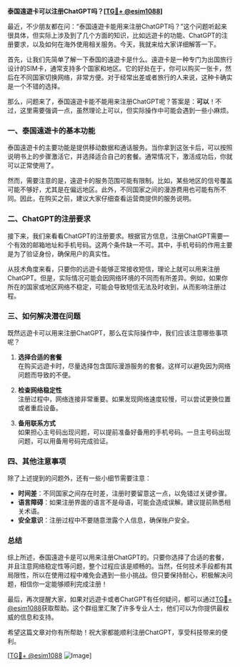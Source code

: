 **泰国遠遊卡可以注册ChatGPT吗？[[TG💪+ @esim1088](https://t.me/s/esim1088)]**

最近，不少朋友都在问：“泰国遠遊卡能用来注册ChatGPT吗？”这个问题听起来很具体，但实际上涉及到了几个方面的知识，比如远遊卡的功能、ChatGPT的注册要求，以及如何在海外使用相关服务。今天，我就来给大家详细解答一下。

首先，让我们先简单了解一下泰国的遠遊卡是什么。遠遊卡是一种专门为出国旅行设计的SIM卡，通常支持多个国家和地区。它的好处在于，你可以购买一张卡，然后在不同国家切换网络，非常方便。对于经常出差或者旅行的人来说，这种卡确实是一个不错的选择。

那么，问题来了，泰国遠遊卡能不能用来注册ChatGPT呢？答案是：**可以**！不过，这里需要强调一点，虽然理论上可以，但实际操作中可能会遇到一些小麻烦。

### 一、泰国遠遊卡的基本功能

泰国遠遊卡的主要功能是提供移动数据和通话服务。当你拿到这张卡后，可以按照说明书上的步骤激活它，并选择适合自己的套餐。通常情况下，激活成功后，你就可以正常使用了。

然而，需要注意的是，遠遊卡的服务范围可能有限制。比如，某些地区的信号覆盖可能不够好，尤其是在偏远地区。此外，不同国家之间的漫游费用也可能有所不同。因此，在购买之前，建议大家仔细查看运营商提供的服务说明。

### 二、ChatGPT的注册要求

接下来，我们来看看ChatGPT的注册要求。根据官方信息，注册ChatGPT需要一个有效的邮箱地址和手机号码。这两个条件缺一不可。其中，手机号码的作用主要是为了验证身份，确保用户的真实性。

从技术角度来看，只要你的远遊卡能够正常接收短信，理论上就可以用来注册ChatGPT。但是，实际情况可能会因网络环境的不同而有所差异。例如，如果你所在的国家或地区网络不稳定，可能会导致短信无法及时收到，从而影响注册过程。

### 三、如何解决潜在问题

既然远遊卡可以用来注册ChatGPT，那么在实际操作中，我们应该注意哪些事项呢？

1. **选择合适的套餐**  
   在购买远遊卡时，尽量选择包含国际漫游服务的套餐。这样可以避免因为网络问题而导致的不便。

2. **检查网络稳定性**  
   注册过程中，网络连接非常重要。如果发现网络速度较慢，可以尝试更换位置或者重启设备。

3. **备用联系方式**  
   如果担心主号码出现问题，可以提前准备好备用的手机号码。一旦主号码出现问题，可以用备用号码完成验证。

### 四、其他注意事项

除了上述提到的问题外，还有一些小细节需要注意：

- **时间差**：不同国家之间存在时差，注册时要留意这一点，以免错过关键步骤。
- **语言障碍**：如果注册界面的语言不是母语，可能会造成误解。建议提前熟悉相关术语。
- **安全意识**：注册过程中不要随意泄露个人信息，确保账户安全。

### 总结

综上所述，泰国遠遊卡是可以用来注册ChatGPT的。只要你选择了合适的套餐，并且注意网络稳定性等问题，整个过程应该是顺畅的。当然，任何技术手段都有其局限性，所以在使用过程中难免会遇到一些小挑战。但只要保持耐心，积极解决问题，相信你一定能够顺利完成注册！

最后，再次提醒大家，如果对远遊卡或者ChatGPT有任何疑问，都可以通过[TG💪+ @esim1088](https://t.me/s/esim1088)获取帮助。这个群组里汇聚了许多专业人士，他们可以为你提供最权威的信息和支持。

希望这篇文章对你有所帮助！祝大家都能顺利注册ChatGPT，享受科技带来的便利。

[[TG💪+ @esim1088](https://t.me/s/esim1088) ![Image](https://i.postimg.cc/4NQfJmqS/Snipaste-2025-05-13-00-14-12.png)]